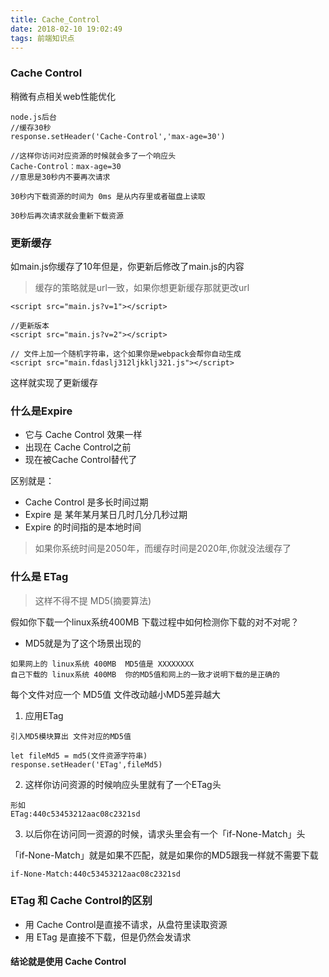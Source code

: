 ```yaml
---
title: Cache_Control
date: 2018-02-10 19:02:49
tags: 前端知识点
---
```


### Cache Control

稍微有点相关web性能优化

```
node.js后台
//缓存30秒
response.setHeader('Cache-Control','max-age=30')

//这样你访问对应资源的时候就会多了一个响应头
Cache-Control：max-age=30
//意思是30秒内不要再次请求

30秒内下载资源的时间为 0ms 是从内存里或者磁盘上读取

30秒后再次请求就会重新下载资源
```

### 更新缓存

如main.js你缓存了10年但是，你更新后修改了main.js的内容

> 缓存的策略就是url一致，如果你想更新缓存那就更改url

```
<script src="main.js?v=1"></script>

//更新版本
<script src="main.js?v=2"></script>
```

```
// 文件上加一个随机字符串，这个如果你是webpack会帮你自动生成
<script src="main.fdaslj312ljkklj321.js"></script>
```


这样就实现了更新缓存

### 什么是Expire 

- 它与 Cache Control 效果一样
- 出现在 Cache Control之前
- 现在被Cache Control替代了

区别就是：

- Cache Control 是多长时间过期
- Expire 是 某年某月某日几时几分几秒过期
- Expire 的时间指的是本地时间

> 如果你系统时间是2050年，而缓存时间是2020年,你就没法缓存了


### 什么是 ETag

> 这样不得不提 MD5(摘要算法)

假如你下载一个linux系统400MB 下载过程中如何检测你下载的对不对呢？

- MD5就是为了这个场景出现的

```
如果网上的 linux系统 400MB  MD5值是 XXXXXXXX
自己下载的 linux系统 400MB  你的MD5值和网上的一致才说明下载的是正确的
```

每个文件对应一个 MD5值
文件改动越小MD5差异越大


1. 应用ETag

```
引入MD5模块算出 文件对应的MD5值

let fileMd5 = md5(文件资源字符串)
response.setHeader('ETag',fileMd5)
```

2. 这样你访问资源的时候响应头里就有了一个ETag头

```
形如
ETag:440c53453212aac08c2321sd
```

3. 以后你在访问同一资源的时候，请求头里会有一个「if-None-Match」头

「if-None-Match」就是如果不匹配，就是如果你的MD5跟我一样就不需要下载

```
if-None-Match:440c53453212aac08c2321sd
```

### ETag 和 Cache Control的区别

- 用 Cache Control是直接不请求，从盘符里读取资源
- 用 ETag 是直接不下载，但是仍然会发请求

#### 结论就是使用  Cache Control

